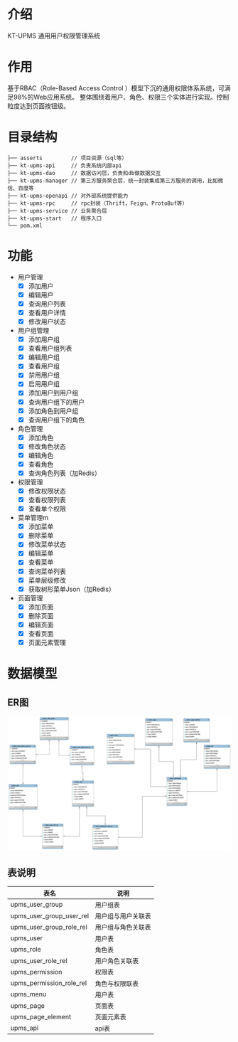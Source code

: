 # 介绍
KT-UPMS 通用用户权限管理系统

# 作用
基于RBAC（Role-Based Access Control ）模型下沉的通用权限体系系统，可满足98%的Web应用系统。
整体围绕着用户、角色、权限三个实体进行实现。控制粒度达到页面按钮级。

# 目录结构

```
├── asserts         // 项目资源（sql等）
├── kt-upms-api     // 负责系统内部api
├── kt-upms-dao     // 数据访问层，负责和db做数据交互
├── kt-upms-manager // 第三方服务聚合层，统一封装集成第三方服务的调用，比如微信、百度等
├── kt-upms-openapi // 对外部系统提供能力
├── kt-upms-rpc     // rpc封装（Thrift，Feign、ProtoBuf等） 
├── kt-upms-service // 业务聚合层
├── kt-upms-start   // 程序入口
└── pom.xml

```

# 功能
- 用户管理
	- [x] 添加用户
	- [x] 编辑用户
	- [x] 查询用户列表
	- [x] 查看用户详情
	- [x] 修改用户状态

- 用户组管理
	- [x] 添加用户组
	- [x] 查看用户组列表
	- [x] 编辑用户组
	- [x] 查看用户组
	- [x] 禁用用户组
	- [x] 启用用户组
	- [x] 添加用户到用户组
	- [x] 查询用户组下的用户
	- [x] 添加角色到用户组
	- [x] 查询用户组下的角色
  
- 角色管理
	- [x] 添加角色
	- [x] 修改角色状态
	- [x] 编辑角色
	- [x] 查看角色
	- [x] 查询角色列表（加Redis）

- 权限管理
	- [x] 修改权限状态
	- [x] 查看权限列表
	- [x] 查看单个权限

- 菜单管理m
	- [x] 添加菜单
	- [x] 删除菜单
	- [x] 修改菜单状态
	- [x] 编辑菜单
	- [x] 查看菜单
	- [x] 查询菜单列表
	- [x] 菜单层级修改
	- [x] 获取树形菜单Json（加Redis）
	
- 页面管理
	- [x] 添加页面
	- [x] 删除页面
	- [x] 编辑页面 
	- [x] 查看页面
	- [x] 页面元素管理
	
# 数据模型

## ER图
![](asserts/kt-upms-er.png)

## 表说明

| 表名  | 说明 |
| ----- | ---- |
| upms_user_group | 用户组表 |
| upms_user_group_user_rel | 用户组与用户关联表 |
| upms_user_group_role_rel | 用户组与角色关联表 |
| upms_user | 用户表 |
| upms_role | 角色表 |
| upms_user_role_rel | 用户角色关联表 |
| upms_permission | 权限表 |
| upms_permission_role_rel | 角色与权限联表 |
| upms_menu | 用户表 |
| upms_page | 页面表 |
| upms_page_element | 页面元素表 |
| upms_api | api表 |


